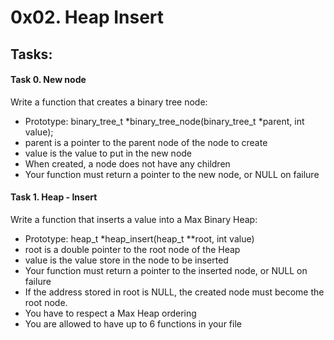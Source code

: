 # 0x02. Heap Insert

## Tasks:

#### Task 0. New node
Write a function that creates a binary tree node:

* Prototype: binary_tree_t *binary_tree_node(binary_tree_t *parent, int value);
* parent is a pointer to the parent node of the node to create
* value is the value to put in the new node
* When created, a node does not have any children
* Your function must return a pointer to the new node, or NULL on failure

#### Task 1. Heap - Insert
Write a function that inserts a value into a Max Binary Heap:

* Prototype: heap_t *heap_insert(heap_t **root, int value)
* root is a double pointer to the root node of the Heap
* value is the value store in the node to be inserted
* Your function must return a pointer to the inserted node, or NULL on failure
* If the address stored in root is NULL, the created node must become the root node.
* You have to respect a Max Heap ordering
* You are allowed to have up to 6 functions in your file
